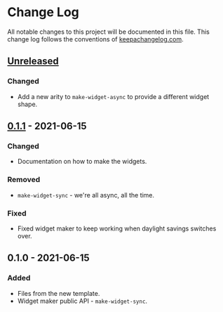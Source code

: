 # Change Log
All notable changes to this project will be documented in this file. This change log follows the conventions of [keepachangelog.com](http://keepachangelog.com/).

## [Unreleased]
### Changed
- Add a new arity to `make-widget-async` to provide a different widget shape.

## [0.1.1] - 2021-06-15
### Changed
- Documentation on how to make the widgets.

### Removed
- `make-widget-sync` - we're all async, all the time.

### Fixed
- Fixed widget maker to keep working when daylight savings switches over.

## 0.1.0 - 2021-06-15
### Added
- Files from the new template.
- Widget maker public API - `make-widget-sync`.

[Unreleased]: https://github.com/your-name/hackerrank/compare/0.1.1...HEAD
[0.1.1]: https://github.com/your-name/hackerrank/compare/0.1.0...0.1.1
